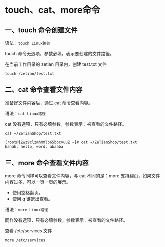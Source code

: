# touch、cat、more命令

## 一、touch 命令创建文件

语法：`touch Linux路径`

touch 命令无选项，参数必填，表示要创建的文件路径。

在当前工作目录的 zetian 目录内，创建 test.txt 文件

````shell
touch /zetian/test.txt
````

## 二、cat 命令查看文件内容

准备好文件内容后，通过 cat 命令查看内容。

语法：`cat Linux路径`

cat 没有选项，只有必填参数，参数表示：被查看的文件路径。

```shell
cat ~/ZeTianShop/test.txt
```

```shell
[root@iZwz9clzmhmmlb65bbcvuuZ ~]# cat ~/ZeTianShop/test.txt
hahah, hello, word, abaaba
```

## 三、more 命令查看文件内容

more 命令同样可以查看文件内容，与 cat 不同的是：more 支持翻页，如果文件内容过多，可以一页一页的展示。

- 使用空格翻页。
- 使用 q 键退出查看。

语法：`more Linux路径`

同样没有选项，只有必填参数，参数表示：被查看的文件路径。

查看 /etc/services 文件

```shell
more /etc/services
```
